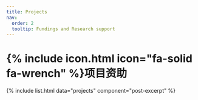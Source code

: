 ```yaml
---
title: Projects
nav:
  order: 2
  tooltip: Fundings and Research support
---
```


# {% include icon.html icon="fa-solid fa-wrench" %}项目资助

{% include list.html data="projects" component="post-excerpt" %}
